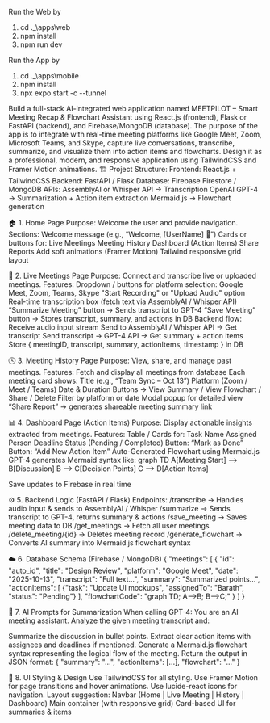 Run the Web by
1. cd .\_\apps\web
2. npm install
3. npm run dev

Run the App by
1. cd .\_\apps\mobile
2. npm install
3. npx expo start -c --tunnel


Build a full-stack AI-integrated web application named MEETPILOT – Smart Meeting Recap & Flowchart Assistant using React.js (frontend), Flask or FastAPI (backend), and Firebase/MongoDB (database).
The purpose of the app is to integrate with real-time meeting platforms like Google Meet, Zoom, Microsoft Teams, and Skype, capture live conversations, transcribe, summarize, and visualize them into action items and flowcharts.
Design it as a professional, modern, and responsive application using TailwindCSS and Framer Motion animations.
🏗️ Project Structure:
Frontend: React.js + TailwindCSS
Backend: FastAPI / Flask
Database: Firebase Firestore / MongoDB
APIs:
AssemblyAI or Whisper API → Transcription
OpenAI GPT-4 → Summarization + Action item extraction
Mermaid.js → Flowchart generation

🏠 1. Home Page
Purpose: Welcome the user and provide navigation.
Sections:
Welcome message (e.g., “Welcome, [UserName] 👋”)
Cards or buttons for:
Live Meetings
Meeting History
Dashboard (Action Items)
Share Reports
Add soft animations (Framer Motion)
Tailwind responsive grid layout

🎥 2. Live Meetings Page
Purpose: Connect and transcribe live or uploaded meetings.
Features:
Dropdown / buttons for platform selection: Google Meet, Zoom, Teams, Skype
"Start Recording" or "Upload Audio" option
Real-time transcription box (fetch text via AssemblyAI / Whisper API)
“Summarize Meeting” button → Sends transcript to GPT-4
“Save Meeting” button → Stores transcript, summary, and actions in DB
Backend flow:
Receive audio input stream
Send to AssemblyAI / Whisper API → Get transcript
Send transcript → GPT-4 API → Get summary + action items
Store { meetingID, transcript, summary, actionItems, timestamp } in DB

🕓 3. Meeting History Page
Purpose: View, share, and manage past meetings.
Features:
Fetch and display all meetings from database
Each meeting card shows:
Title (e.g., “Team Sync – Oct 13”)
Platform (Zoom / Meet / Teams)
Date & Duration
Buttons → View Summary / View Flowchart / Share / Delete
Filter by platform or date
Modal popup for detailed view
“Share Report” → generates shareable meeting summary link

📊 4. Dashboard Page (Action Items)
Purpose: Display actionable insights extracted from meetings.
Features:
Table / Cards for:
Task Name
Assigned Person
Deadline
Status (Pending / Completed)
Button: “Mark as Done”
Button: “Add New Action Item”
Auto-Generated Flowchart using Mermaid.js
GPT-4 generates Mermaid syntax like:
graph TD
A[Meeting Start] --> B[Discussion]
B --> C[Decision Points]
C --> D[Action Items]

Save updates to Firebase in real time

⚙️ 5. Backend Logic (FastAPI / Flask)
Endpoints:
/transcribe → Handles audio input & sends to AssemblyAI / Whisper
/summarize → Sends transcript to GPT-4, returns summary & actions
/save_meeting → Saves meeting data to DB
/get_meetings → Fetch all user meetings
/delete_meeting/{id} → Deletes meeting record
/generate_flowchart → Converts AI summary into Mermaid.js flowchart syntax

☁️ 6. Database Schema (Firebase / MongoDB)
{
"meetings": [
{
"id": "auto_id",
"title": "Design Review",
"platform": "Google Meet",
"date": "2025-10-13",
"transcript": "Full text...",
"summary": "Summarized points...",
"actionItems": [
{"task": "Update UI mockups", "assignedTo": "Barath", "status": "Pending"}
],
"flowchartCode": "graph TD; A-->B; B-->C;"
}
]
}

🧠 7. AI Prompts for Summarization
When calling GPT-4:
You are an AI meeting assistant. Analyze the given meeting transcript and:


Summarize the discussion in bullet points.
Extract clear action items with assignees and deadlines if mentioned.
Generate a Mermaid.js flowchart syntax representing the logical flow of the meeting.
Return the output in JSON format:
{
"summary": "...",
"actionItems": [...],
"flowchart": "..."
}

🎨 8. UI Styling & Design
Use TailwindCSS for all styling.
Use Framer Motion for page transitions and hover animations.
Use lucide-react icons for navigation.
Layout suggestion:
Navbar (Home | Live Meeting | History | Dashboard)
Main container (with responsive grid)
Card-based UI for summaries & items
